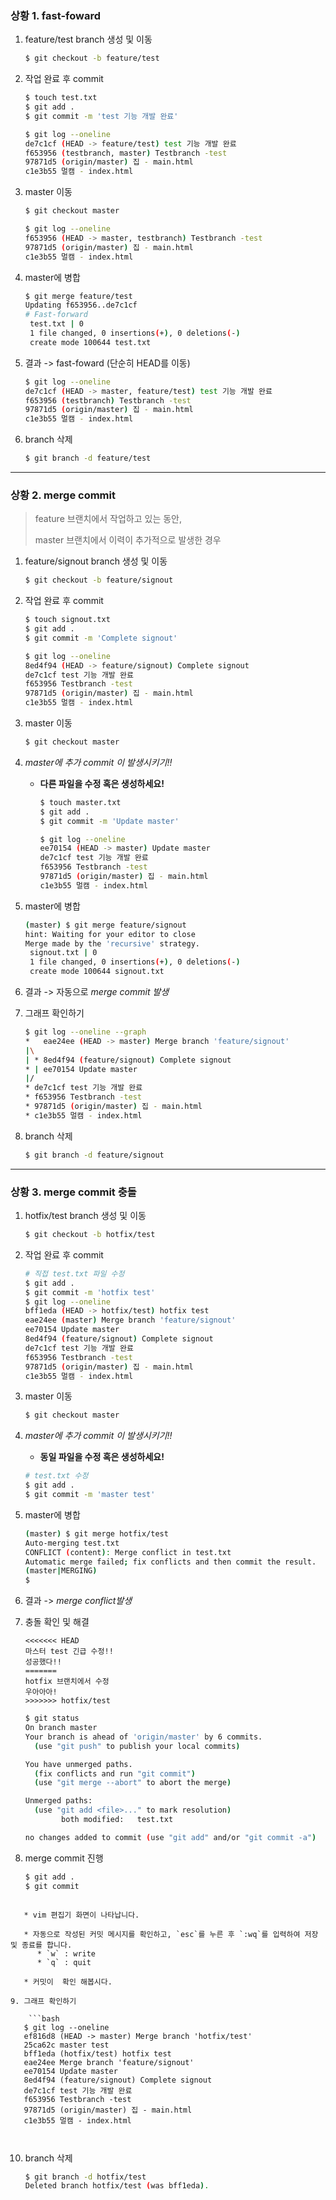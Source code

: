 ### 상황 1. fast-foward

1. feature/test branch 생성 및 이동

   ```bash
   $ git checkout -b feature/test
   ```

2. 작업 완료 후 commit

   ```bash
   $ touch test.txt
   $ git add .
   $ git commit -m 'test 기능 개발 완료'
   ```
   
   ```bash
   $ git log --oneline
   de7c1cf (HEAD -> feature/test) test 기능 개발 완료
   f653956 (testbranch, master) Testbranch -test
   97871d5 (origin/master) 집 - main.html
   c1e3b55 멀캠 - index.html
   ```


3. master 이동

   ```bash
   $ git checkout master
   ```
   
   ```bash
   $ git log --oneline
   f653956 (HEAD -> master, testbranch) Testbranch -test
   97871d5 (origin/master) 집 - main.html
   c1e3b55 멀캠 - index.html
   
   ```


4. master에 병합

   ```bash
   $ git merge feature/test
   Updating f653956..de7c1cf
   # Fast-forward
    test.txt | 0
    1 file changed, 0 insertions(+), 0 deletions(-)
    create mode 100644 test.txt
   
   ```


5. 결과 -> fast-foward (단순히 HEAD를 이동)

   ```bash
   $ git log --oneline
   de7c1cf (HEAD -> master, feature/test) test 기능 개발 완료
   f653956 (testbranch) Testbranch -test
   97871d5 (origin/master) 집 - main.html
   c1e3b55 멀캠 - index.html
   
   ```

   

6. branch 삭제

   ```bash
   $ git branch -d feature/test
   ```
   
   

---

### 상황 2. merge commit

> feature 브랜치에서 작업하고 있는 동안,
>
> master 브랜치에서 이력이 추가적으로 발생한 경우

1. feature/signout branch 생성 및 이동

   ```bash
   $ git checkout -b feature/signout
   ```

2. 작업 완료 후 commit

   ```bash
   $ touch signout.txt
   $ git add .
   $ git commit -m 'Complete signout'
   
   ```

   ```bash
   $ git log --oneline
   8ed4f94 (HEAD -> feature/signout) Complete signout
   de7c1cf test 기능 개발 완료
   f653956 Testbranch -test
   97871d5 (origin/master) 집 - main.html
   c1e3b55 멀캠 - index.html
   ```

3. master 이동

   ```bash
   $ git checkout master
   ```

4. *master에 추가 commit 이 발생시키기!!*

   * **다른 파일을 수정 혹은 생성하세요!**

     ```bash
     $ touch master.txt
     $ git add .
     $ git commit -m 'Update master'
     ```

     ```bash
     $ git log --oneline
     ee70154 (HEAD -> master) Update master
     de7c1cf test 기능 개발 완료
     f653956 Testbranch -test
     97871d5 (origin/master) 집 - main.html
     c1e3b55 멀캠 - index.html
     
     ```

5. master에 병합

   ```bash
   (master) $ git merge feature/signout
   hint: Waiting for your editor to close
   Merge made by the 'recursive' strategy.
    signout.txt | 0
    1 file changed, 0 insertions(+), 0 deletions(-)
    create mode 100644 signout.txt
   
   ```

6. 결과 -> 자동으로 *merge commit 발생*

   

7. 그래프 확인하기

   ```bash
   $ git log --oneline --graph
   *   eae24ee (HEAD -> master) Merge branch 'feature/signout'
   |\
   | * 8ed4f94 (feature/signout) Complete signout
   * | ee70154 Update master
   |/
   * de7c1cf test 기능 개발 완료
   * f653956 Testbranch -test
   * 97871d5 (origin/master) 집 - main.html
   * c1e3b55 멀캠 - index.html
   
   ```

8. branch 삭제

   ```bash
   $ git branch -d feature/signout
   ```

---

### 상황 3. merge commit 충돌

1. hotfix/test branch 생성 및 이동

   ```bash
   $ git checkout -b hotfix/test
   ```

2. 작업 완료 후 commit

   ```bash
   # 직접 test.txt 파일 수정
   $ git add .
   $ git commit -m 'hotfix test'
   $ git log --oneline
   bff1eda (HEAD -> hotfix/test) hotfix test
   eae24ee (master) Merge branch 'feature/signout'
   ee70154 Update master
   8ed4f94 (feature/signout) Complete signout
   de7c1cf test 기능 개발 완료
   f653956 Testbranch -test
   97871d5 (origin/master) 집 - main.html
   c1e3b55 멀캠 - index.html
   
   ```


3. master 이동

   ```bash
   $ git checkout master
   ```


4. *master에 추가 commit 이 발생시키기!!*

   * **동일 파일을 수정 혹은 생성하세요!**

   ```bash
   # test.txt 수정
   $ git add .
   $ git commit -m 'master test'
   ```

5. master에 병합

   ```bash
   (master) $ git merge hotfix/test
   Auto-merging test.txt
   CONFLICT (content): Merge conflict in test.txt
   Automatic merge failed; fix conflicts and then commit the result.
   (master|MERGING)
   $
   ```


6. 결과 -> *merge conflict발생*

   


7. 충돌 확인 및 해결

   ```
   <<<<<<< HEAD
   마스터 test 긴급 수정!!
   성공했다!!
   =======
   hotfix 브랜치에서 수정
   우아아아!
   >>>>>>> hotfix/test
   ```
   
   
   
   ```bash
   $ git status
   On branch master
   Your branch is ahead of 'origin/master' by 6 commits.
     (use "git push" to publish your local commits)
   
   You have unmerged paths.
     (fix conflicts and run "git commit")
     (use "git merge --abort" to abort the merge)
   
   Unmerged paths:
     (use "git add <file>..." to mark resolution)
           both modified:   test.txt
   
   no changes added to commit (use "git add" and/or "git commit -a")
   
   ```


8. merge commit 진행

    ```bash
    $ git add .
    $ git commit
    ```
```
   
   * vim 편집기 화면이 나타납니다.
   
   * 자동으로 작성된 커밋 메시지를 확인하고, `esc`를 누른 후 `:wq`를 입력하여 저장 및 종료를 합니다.
      * `w` : write
      * `q` : quit
      
   * 커밋이  확인 해봅시다.
   
9. 그래프 확인하기

    ```bash
   $ git log --oneline
   ef816d8 (HEAD -> master) Merge branch 'hotfix/test'
   25ca62c master test
   bff1eda (hotfix/test) hotfix test
   eae24ee Merge branch 'feature/signout'
   ee70154 Update master
   8ed4f94 (feature/signout) Complete signout
   de7c1cf test 기능 개발 완료
   f653956 Testbranch -test
   97871d5 (origin/master) 집 - main.html
   c1e3b55 멀캠 - index.html
   
   
```


10. branch 삭제

    ```bash
    $ git branch -d hotfix/test
    Deleted branch hotfix/test (was bff1eda).
    
    ```
    